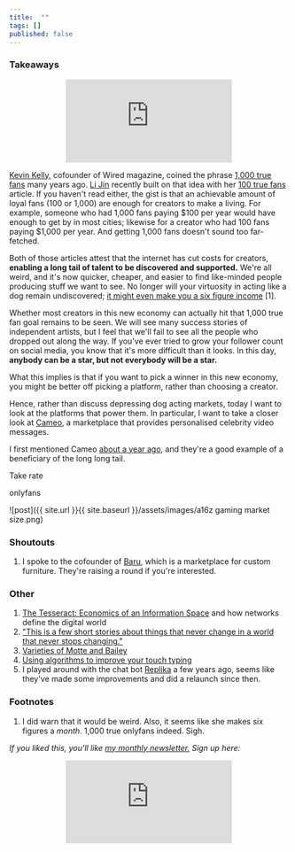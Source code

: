 ```yaml
---
title:  ""  
tags: []
published: false
---
```



### Takeaways

<style>
      .iframe-container {
        overflow: hidden;        
        padding-top: 50%; <!-- Calculated from the aspect ration of the content (in case of 16:9 it is 9/16= 0.5625) -->
        position: relative;
      }
      .iframe-container iframe { 
         border: 0;
         height: 100%; <!-- Finally, width and height are set to 100% so the iframe takes up 100% of the containers space. -->
         left: 0;
         position: absolute;
         top: 0;
         width: 100%;
         display: block;
         margin: 0 auto; <!-- center image -->
      }
      <!-- 4x3 Aspect Ratio -->
      .iframe-container-4x3 {
        padding-top: 75%;
      }
</style> 

<div class="iframe-container-4x3">
  <p align="center"><iframe src="https://avoidboringpeople.substack.com/embed" frameborder="0" scrolling="no"> </iframe></p>
</div>


[Kevin Kelly,](https://kk.org/biography "Kevin") cofounder of Wired magazine, coined the phrase [1,000 true fans](https://kk.org/thetechnium/1000-true-fans/ "1000") many years ago. [Li Jin](https://li.substack.com/people/1021248 "Li") recently built on that idea with her [100 true fans](https://a16z.com/2020/02/06/100-true-fans/ "100") article. If you haven't read either, the gist is that an achievable amount of loyal fans (100 or 1,000) are enough for creators to make a living. For example, someone who had 1,000 fans paying $100 per year would have enough to get by in most cities; likewise for a creator who had 100 fans paying $1,000 per year. And getting 1,000 fans doesn't sound too far-fetched.

Both of those articles attest that the internet has cut costs for creators, **enabling a long tail of talent to be discovered and supported.** We're all weird, and it's now quicker, cheaper, and easier to find like-minded people producing stuff we want to see. No longer will your virtuosity in acting like a dog remain undiscovered; [it might even make you a six figure income](https://www.dailydot.com/irl/onlyfans-puppy-jenna-phillips-tiktok/ "dog") \[1\].

Whether most creators in this new economy can actually hit that 1,000 true fan goal remains to be seen. We will see many success stories of independent artists, but I feel that we'll fail to see all the people who dropped out along the way. If you've ever tried to grow your follower count on social media, you know that it's more difficult than it looks. In this day, **anybody can be a star, but not everybody will be a star.**

What this implies is that if you want to pick a winner in this new economy, you might be better off picking a platform, rather than choosing a creator. 

Hence, rather than discuss depressing dog acting markets, today I want to look at the platforms that power them. In particular, I want to take a closer look at [Cameo,](https://www.cameo.com/ "cameo") a marketplace that provides personalised celebrity video messages.  

I first mentioned Cameo [about a year ago](https://avoidboringpeople.substack.com/p/would-you-buy-the-libra-neopet-kin "Cameo"), and they're a good example of a beneficiary of the long long tail. 

Take rate

onlyfans



![post]({{ site.url }}{{ site.baseurl }}/assets/images/a16z gaming market size.png)




### Shoutouts

1. I spoke to the cofounder of [Baru](https://docsend.com/view/4hb6zzzxz9bd54yb "Baru"), which is a marketplace for custom furniture. They're raising a round if you're interested. 

### Other

1. [The Tesseract: Economics of an Information Space](https://geoff-yamane.com/blog/2020/6/30/the-tesseract-economics-of-an-information-space "Geoff") and how networks define the digital world
2. ["This is a few short stories about things that never change in a world that never stops changing."](https://www.collaborativefund.com/blog/same-as-it-ever-was/ "Morgan")
3. [Varieties of Motte and Bailey](https://stefanfschubert.com/blog/2020/6/4/varieties-of-motte-and-bailey "Motte")
4. [Using algorithms to improve your touch typing](https://www.keybr.com/ "keybr")
5. I played around with the chat bot [Replika](https://replika.ai/ "Replika") a few years ago, seems like they've made some improvements and did a relaunch since then.  

### Footnotes

1. I did warn that it would be weird. Also, it seems like she makes six figures a *month*. 1,000 true onlyfans indeed. Sigh.

*If you liked this, you'll like [my monthly newsletter.](https://avoidboringpeople.substack.com/ "ABP") Sign up here:*

<div class="iframe-container-4x3">
  <p align="center"><iframe src="https://avoidboringpeople.substack.com/embed" frameborder="0" scrolling="no"> </iframe></p>
</div>
